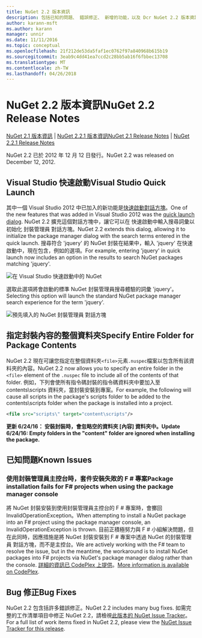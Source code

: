 ```yaml
---
title: NuGet 2.2 版本資訊
description: 包括已知的問題、 錯誤修正、 新增的功能，以及 Dcr NuGet 2.2 版本資訊。
author: karann-msft
ms.author: karann
manager: unnir
ms.date: 11/11/2016
ms.topic: conceptual
ms.openlocfilehash: 21f212de53da5faf1ec0762f97a840968b615b19
ms.sourcegitcommit: 3eab9c4dd41ea7ccd2c28bb5ab16f6fbbec13708
ms.translationtype: MT
ms.contentlocale: zh-TW
ms.lasthandoff: 04/26/2018
---
```

# <a name="nuget-22-release-notes"></a><span data-ttu-id="9d95b-103">NuGet 2.2 版本資訊</span><span class="sxs-lookup"><span data-stu-id="9d95b-103">NuGet 2.2 Release Notes</span></span>

<span data-ttu-id="9d95b-104">[NuGet 2.1 版本資訊](../release-notes/nuget-2.1.md) | [NuGet 2.2.1 版本資訊](../release-notes/nuget-2.2.1.md)</span><span class="sxs-lookup"><span data-stu-id="9d95b-104">[NuGet 2.1 Release Notes](../release-notes/nuget-2.1.md) | [NuGet 2.2.1 Release Notes](../release-notes/nuget-2.2.1.md)</span></span>

<span data-ttu-id="9d95b-105">NuGet 2.2 已於 2012 年 12 月 12 日發行。</span><span class="sxs-lookup"><span data-stu-id="9d95b-105">NuGet 2.2 was released on December 12, 2012.</span></span>

## <a name="visual-studio-quick-launch"></a><span data-ttu-id="9d95b-106">Visual Studio 快速啟動</span><span class="sxs-lookup"><span data-stu-id="9d95b-106">Visual Studio Quick Launch</span></span>
<span data-ttu-id="9d95b-107">其中一個 Visual Studio 2012 中已加入的新功能是[快速啟動對話方塊](/visualstudio/ide/reference/quick-launch-environment-options-dialog-box)。</span><span class="sxs-lookup"><span data-stu-id="9d95b-107">One of the new features that was added in Visual Studio 2012 was the [quick launch dialog](/visualstudio/ide/reference/quick-launch-environment-options-dialog-box).</span></span> <span data-ttu-id="9d95b-108">NuGet 2.2 擴充這個對話方塊中，讓它可以在 快速啟動中輸入搜尋詞彙以初始化 封裝管理員 對話方塊。</span><span class="sxs-lookup"><span data-stu-id="9d95b-108">NuGet 2.2 extends this dialog, allowing it to initialize the package manager dialog with the search terms entered in the quick launch.</span></span> <span data-ttu-id="9d95b-109">搜尋符合 'jquery' 的 NuGet 封裝在結果中，輸入 'jquery' 在快速啟動中，現在包含，例如的選項。</span><span class="sxs-lookup"><span data-stu-id="9d95b-109">For example, entering 'jquery' in quick launch now includes an option in the results to search NuGet packages matching 'jquery'.</span></span>

![在 Visual Studio 快速啟動中的 NuGet](./media/quick-launch.png)

<span data-ttu-id="9d95b-111">選取此選項將會啟動的標準 NuGet 封裝管理員搜尋體驗的詞彙 'jquery'。</span><span class="sxs-lookup"><span data-stu-id="9d95b-111">Selecting this option will launch the standard NuGet package manager search experience for the term 'jquery'.</span></span>

![預先填入的 NuGet 封裝管理員 對話方塊](./media/pkg-mgr-search-from-quick-launch.png)

## <a name="specify-entire-folder-for-package-contents"></a><span data-ttu-id="9d95b-113">指定封裝內容的整個資料夾</span><span class="sxs-lookup"><span data-stu-id="9d95b-113">Specify Entire Folder for Package Contents</span></span>
<span data-ttu-id="9d95b-114">NuGet 2.2 現在可讓您指定在整個資料夾`<file>`元素`.nuspec`檔案以包含所有該資料夾的內容。</span><span class="sxs-lookup"><span data-stu-id="9d95b-114">NuGet 2.2 now allows you to specify an entire folder in the `<file>` element of the `.nuspec` file to include all of the contents of that folder.</span></span> <span data-ttu-id="9d95b-115">例如，下列會使所有指令碼封裝的指令碼資料夾中要加入至 contents\scripts 資料夾，當封裝安裝到專案。</span><span class="sxs-lookup"><span data-stu-id="9d95b-115">For example, the following will cause all scripts in the package's scripts folder to be added to the contents\scripts folder when the package is installed into a project.</span></span>

```xml
<file src="scripts\" target="content\scripts"/>
```

<span data-ttu-id="9d95b-116">**更新 6/24/16： 安裝封裝時，會忽略空的資料夾 [內容] 資料夾中。**</span><span class="sxs-lookup"><span data-stu-id="9d95b-116">**Update 6/24/16: Empty folders in the "content" folder are ignored when installing the package.**</span></span>

## <a name="known-issues"></a><span data-ttu-id="9d95b-117">已知問題</span><span class="sxs-lookup"><span data-stu-id="9d95b-117">Known Issues</span></span>

### <a name="package-installation-fails-for-f-projects-when-using-the-package-manager-console"></a><span data-ttu-id="9d95b-118">使用封裝管理員主控台時，套件安裝失敗的 F # 專案</span><span class="sxs-lookup"><span data-stu-id="9d95b-118">Package installation fails for F# projects when using the package manager console</span></span>
<span data-ttu-id="9d95b-119">將 NuGet 封裝安裝到使用封裝管理員主控台的 F # 專案時，會擲回 InvalidOperationException。</span><span class="sxs-lookup"><span data-stu-id="9d95b-119">When attempting to install a NuGet package into an F# project using the package manager console, an InvalidOperationException is thrown.</span></span> <span data-ttu-id="9d95b-120">目前正積極努力與 F # 小組解決問題，但在此同時，因應措施是將 NuGet 封裝安裝到 F # 專案中透過 NuGet 的封裝管理員 對話方塊，而不是主控台。</span><span class="sxs-lookup"><span data-stu-id="9d95b-120">We are actively working with the F# team to resolve the issue, but in the meantime, the workaround is to install NuGet packages into F# projects via NuGet's package manager dialog rather than the console.</span></span> <span data-ttu-id="9d95b-121">[詳細的資訊已 CodePlex 上提供](http://nuget.codeplex.com/workitem/2873)。</span><span class="sxs-lookup"><span data-stu-id="9d95b-121">[More information is available on CodePlex](http://nuget.codeplex.com/workitem/2873).</span></span>


## <a name="bug-fixes"></a><span data-ttu-id="9d95b-122">Bug 修正</span><span class="sxs-lookup"><span data-stu-id="9d95b-122">Bug Fixes</span></span>
<span data-ttu-id="9d95b-123">NuGet 2.2 包含括許多錯誤修正。</span><span class="sxs-lookup"><span data-stu-id="9d95b-123">NuGet 2.2 includes many bug fixes.</span></span> <span data-ttu-id="9d95b-124">如需完整的工作清單項目中修正 NuGet 2.2，請檢視[此版本的 NuGet Issue Tracker](http://nuget.codeplex.com/workitem/list/advanced?keyword=&status=Closed&type=All&priority=All&release=NuGet%202.2&assignedTo=All&component=All&sortField=LastUpdatedDate&sortDirection=Descending&page=0)。</span><span class="sxs-lookup"><span data-stu-id="9d95b-124">For a full list of work items fixed in NuGet 2.2, please view the [NuGet Issue Tracker for this release](http://nuget.codeplex.com/workitem/list/advanced?keyword=&status=Closed&type=All&priority=All&release=NuGet%202.2&assignedTo=All&component=All&sortField=LastUpdatedDate&sortDirection=Descending&page=0).</span></span>
